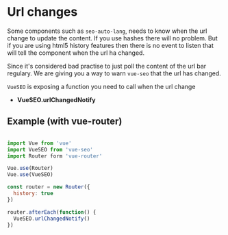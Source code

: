 # Url changes

Some components such as `seo-auto-lang`, needs to know when the url change to update the content. If you use hashes there will no problem. But if you are using html5 history features then there is no event to listen that will tell the component when the url ha changed.

Since it's considered bad practise to just poll the content of the url bar regulary. We are giving you a way to warn `vue-seo` that the url has changed.

`VueSEO` is exposing a function you need to call when the url change

- __VueSEO.urlChangedNotify__

## Example (with vue-router)

```javascript

import Vue from 'vue'
import VueSEO from 'vue-seo'
import Router form 'vue-router'

Vue.use(Router)
Vue.use(VueSEO)

const router = new Router({
  history: true
})

router.afterEach(function() {
  VueSEO.urlChangedNotify()
})
```

